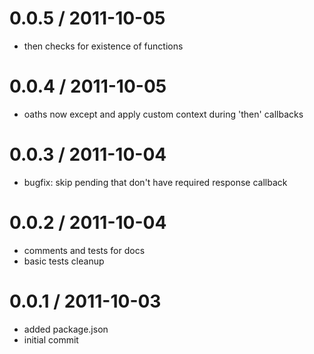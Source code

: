 
0.0.5 / 2011-10-05 
==================

  * then checks for existence of functions

0.0.4 / 2011-10-05 
==================

  * oaths now except and apply custom context during 'then' callbacks

0.0.3 / 2011-10-04 
==================

  * bugfix: skip pending that don't have required response callback

0.0.2 / 2011-10-04 
==================

  * comments and tests for docs
  * basic tests cleanup

0.0.1 / 2011-10-03 
==================

  * added package.json
  * initial commit
